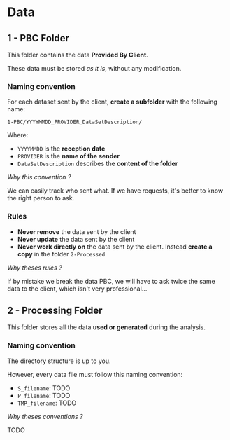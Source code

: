 # Data

## 1 - PBC Folder

This folder contains the data **Provided By Client**.

These data must be stored *as it is*, without any modification.

### Naming convention

For each dataset sent by the client, **create a subfolder** with the following name:

`1-PBC/YYYYMMDD_PROVIDER_DataSetDescription/`

Where:
- `YYYYMMDD` is the **reception date**
- `PROVIDER` is the **name of the sender**
- `DataSetDescription` describes the **content of the folder**

*Why this convention ?*

We can easily track who sent what.
If we have requests, it's better to know the right person to ask.

### Rules

- **Never remove** the data sent by the client
- **Never update** the data sent by the client
- **Never work directly on** the data sent by the client. Instead **create a copy** in the folder `2-Processed`

*Why theses rules ?*

If by mistake we break the data PBC, we will have to ask twice the same data to the client, which isn't very professional...

## 2 - Processing Folder

This folder stores all the data **used or generated** during the analysis.

### Naming convention

The directory structure is up to you.

However, every data file must follow this naming convention:

- `S_filename`: TODO
- `P_filename`: TODO
- `TMP_filename`: TODO

*Why theses conventions ?*

TODO
